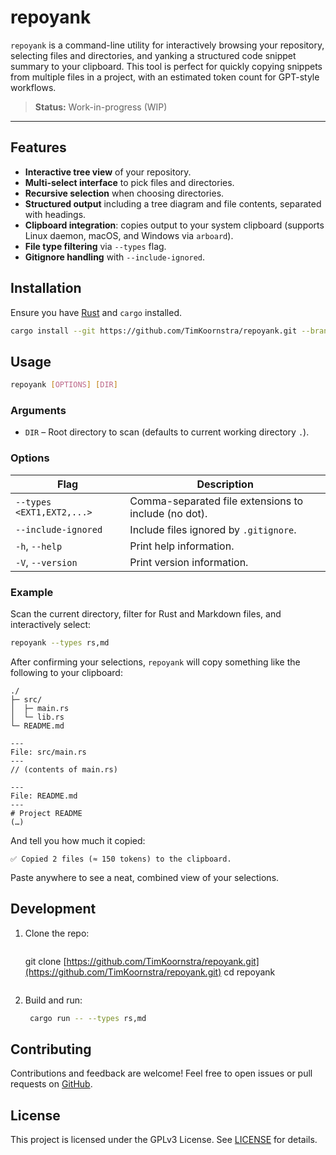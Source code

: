 # repoyank

`repoyank` is a command-line utility for interactively browsing your repository, selecting files and directories, and yanking a structured code snippet summary to your clipboard. This tool is perfect for quickly copying snippets from multiple files in a project, with an estimated token count for GPT-style workflows.

> **Status:** Work-in-progress (WIP)

---

## Features

* **Interactive tree view** of your repository.
* **Multi-select interface** to pick files and directories.
* **Recursive selection** when choosing directories.
* **Structured output** including a tree diagram and file contents, separated with headings.
* **Clipboard integration**: copies output to your system clipboard (supports Linux daemon, macOS, and Windows via `arboard`).
* **File type filtering** via `--types` flag.
* **Gitignore handling** with `--include-ignored`.

## Installation

Ensure you have [Rust](https://rust-lang.org) and `cargo` installed.

```bash
cargo install --git https://github.com/TimKoornstra/repoyank.git --branch main
```

## Usage

```bash
repoyank [OPTIONS] [DIR]
```

### Arguments

* `DIR` – Root directory to scan (defaults to current working directory `.`).

### Options

| Flag                      | Description                                          |
| ------------------------- | ---------------------------------------------------- |
| `--types <EXT1,EXT2,...>` | Comma-separated file extensions to include (no dot). |
| `--include-ignored`       | Include files ignored by `.gitignore`.               |
| `-h`, `--help`            | Print help information.                              |
| `-V`, `--version`         | Print version information.                           |

### Example

Scan the current directory, filter for Rust and Markdown files, and interactively select:

```bash
repoyank --types rs,md
```

After confirming your selections, `repoyank` will copy something like the following to your clipboard:

```
./
├─ src/
│  ├─ main.rs
│  └─ lib.rs
└─ README.md

---
File: src/main.rs
---
// (contents of main.rs)

---
File: README.md
---
# Project README
(…)
```

And tell you how much it copied:
```
✅ Copied 2 files (≈ 150 tokens) to the clipboard.
```

Paste anywhere to see a neat, combined view of your selections.

## Development

1. Clone the repo:

   ```bash
   ```
    git clone [https://github.com/TimKoornstra/repoyank.git](https://github.com/TimKoornstra/repoyank.git)
    cd repoyank
    ```

2. Build and run:
   ```bash
    cargo run -- --types rs,md
    ```

## Contributing

Contributions and feedback are welcome! Feel free to open issues or pull requests on [GitHub](https://github.com/TimKoornstra/repoyank).

## License

This project is licensed under the GPLv3 License. See [LICENSE](LICENSE) for details.

